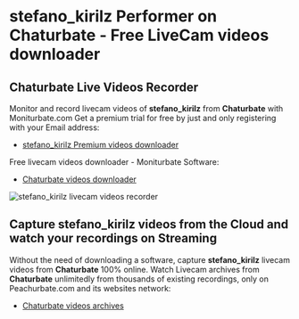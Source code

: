 # stefano_kirilz Performer on Chaturbate - Free LiveCam videos downloader

## Chaturbate Live Videos Recorder

Monitor and record livecam videos of **stefano_kirilz** from **Chaturbate** with Moniturbate.com
Get a premium trial for free by just and only registering with your Email address:
* [stefano_kirilz Premium videos downloader](https://moniturbate.com/request-demo-licence-key.html)

Free livecam videos downloader - Moniturbate Software:
* [Chaturbate videos downloader](https://moniturbate.com/moniturbate-download-software.html)

![stefano_kirilz livecam videos recorder](https://peachurnet.com/templates/moniturbate-software.png)


## Capture stefano_kirilz videos from the Cloud and watch your recordings on Streaming

Without the need of downloading a software, capture **stefano_kirilz** livecam videos from **Chaturbate** 100% online.
Watch Livecam archives from **Chaturbate** unlimitedly from thousands of existing recordings, only on Peachurbate.com and its websites network:
* [Chaturbate videos archives](https://peachurnet.com/)
